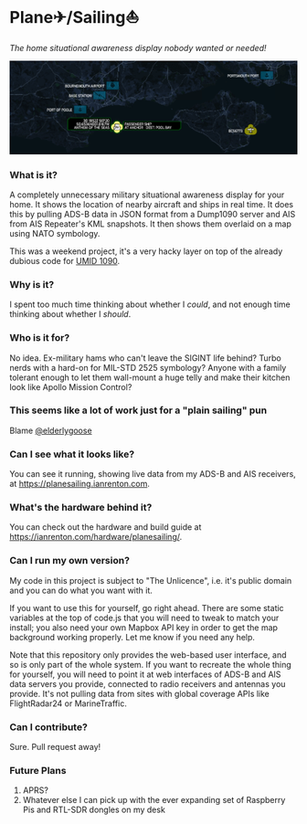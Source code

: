 # Plane✈/Sailing⛵

*The home situational awareness display nobody wanted or needed!*

![Plane Sailing Banner](./banner.png)

### What is it?

A completely unnecessary military situational awareness display for your home. It shows the location of nearby aircraft and ships in real time. It does this by pulling ADS-B data in JSON format from a Dump1090 server and AIS from AIS Repeater's KML snapshots. It then shows them overlaid on a map using NATO symbology.

This was a weekend project, it's a very hacky layer on top of the already dubious code for [UMID 1090](https://github.com/ianrenton/umid1090).

### Why is it?

I spent too much time thinking about whether I *could*, and not enough time thinking about whether I *should*.

### Who is it for?

No idea. Ex-military hams who can't leave the SIGINT life behind? Turbo nerds with a hard-on for MIL-STD 2525 symbology? Anyone with a family tolerant enough to let them wall-mount a huge telly and make their kitchen look like Apollo Mission Control?

### This seems like a lot of work just for a "plain sailing" pun

Blame [@elderlygoose](https://twitter.com/ElderlyGoose)

### Can I see what it looks like?

You can see it running, showing live data from my ADS-B and AIS receivers, at https://planesailing.ianrenton.com.

### What's the hardware behind it?

You can check out the hardware and build guide at https://ianrenton.com/hardware/planesailing/.

### Can I run my own version?

My code in this project is subject to "The Unlicence", i.e. it's public domain and you can do what you want with it.

If you want to use this for yourself, go right ahead. There are some static variables at the top of code.js that you will need to tweak to match your install; you also need your own Mapbox API key in order to get the map background working properly. Let me know if you need any help.

Note that this repository only provides the web-based user interface, and so is only part of the whole system. If you want to recreate the whole thing for yourself, you will need to point it at web interfaces of ADS-B and AIS data servers you provide, connected to radio receivers and antennas you provide. It's not pulling data from sites with global coverage APIs like FlightRadar24 or MarineTraffic.

### Can I contribute?

Sure. Pull request away!

### Future Plans

1. APRS?
2. Whatever else I can pick up with the ever expanding set of Raspberry Pis and RTL-SDR dongles on my desk
